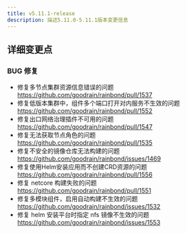 ```yaml
---
title: v5.11.1-release
description: 描述5.11.0-5.11.1版本变更信息
---
```


## 详细变更点

### BUG 修复

- 修复多节点集群资源信息错误的问题 https://github.com/goodrain/rainbond/pull/1537
- 修复低版本集群中，组件多个端口打开对内服务不生效的问题 https://github.com/goodrain/rainbond/pull/1552
- 修复出口网络治理插件不可用的问题 https://github.com/goodrain/rainbond/pull/1547
- 修复无法获取节点角色的问题 https://github.com/goodrain/rainbond/pull/1535
- 修复不安全的镜像仓库无法构建的问题 https://github.com/goodrain/rainbond/issues/1469
- 修复使用Helm安装应用而不创建CRD资源的问题 https://github.com/goodrain/rainbond/pull/1556
- 修复 netcore 构建失败的问题 https://github.com/goodrain/rainbond/pull/1551
- 修复多模块组件，启用自动构建不生效的问题 https://github.com/goodrain/rainbond/issues/1532
- 修复 helm 安装平台时指定 nfs 镜像不生效的问题 https://github.com/goodrain/rainbond/issues/1553
